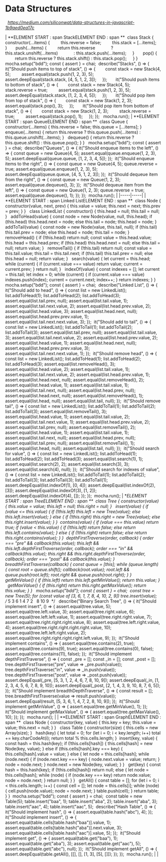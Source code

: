 # Data Structures

 
_https://medium.com/siliconwat/data-structures-in-javascript-1b9aed0ea17c_

|  **ELEMENT START : span
StackELEMENT END : span
** 
class Stack {
    constructor(...items) {
        this.reverse = false;
        this.stack = [...items];
    }
 
    push(...items) {
        return this.reverse
            ? this.stack.unshift(...items)
            : this.stack.push(...items);
    }
 
    pop() {
        return this.reverse ? this.stack.shift() : this.stack.pop();
    }
}
 
mocha.setup("bdd");
const { assert } = chai; 
describe("Stacks", () => {    it("Should push items to top of stack", () => {        const stack = new Stack(4, 5);
        assert.equal(stack.push(1, 2, 3), 5);
        assert.deepEqual(stack.stack, [4, 5, 1, 2, 3]);
    });
 
    it("Should push items to bottom of stack", () => {        const stack = new Stack(4, 5);
        stack.reverse = true;
        assert.equal(stack.push(1, 2, 3), 5);
        assert.deepEqual(stack.stack, [1, 2, 3, 4, 5]);
    });
 
    it("Should pop item from top of stack", () => {        const stack = new Stack(1, 2, 3);
        assert.equal(stack.pop(), 3);
    });
 
    it("Should pop item from bottom of stack", () => {        const stack = new Stack(1, 2, 3);
        stack.reverse = true;
        assert.equal(stack.pop(), 1);
    });
});
 
mocha.run(); | **ELEMENT START : span
QueueELEMENT END : span
** 
class Queue {
constructor(...items) {
this.reverse = false;
this.queue = [...items];
}
 
enqueue(...items) {
return this.reverse
? this.queue.push(...items)
: this.queue.unshift(...items);
}
 
dequeue() {
return this.reverse ? this.queue.shift() : this.queue.pop();
}
}
 
mocha.setup("bdd");
const { assert } = chai; 
describe("Queues", () => {
it("Should enqueue items to the left", () => {
const queue = new Queue(4, 5);
assert.equal(queue.enqueue(1, 2, 3), 5);
assert.deepEqual(queue.queue, [1, 2, 3, 4, 5]);
}); 
it("Should enqueue items to the right", () => {
const queue = new Queue(4, 5);
queue.reverse = true;
assert.equal(queue.enqueue(1, 2, 3), 5);
assert.deepEqual(queue.queue, [4, 5, 1, 2, 3]);
}); 
it("Should dequeue item from the right", () => {
const queue = new Queue(1, 2, 3);
assert.equal(queue.dequeue(), 3);
}); 
it("Should dequeue item from the left", () => {
const queue = new Queue(1, 2, 3);
queue.reverse = true;
assert.equal(queue.dequeue(), 1);
});
}); 
mocha.run(); |
|-----|-----|
|  **ELEMENT START : span
Linked ListELEMENT END : span
** 
class Node {
constructor(value, next, prev) {
this.value = value;
this.next = next;
this.prev = prev;
}
}
 
class LinkedList {
constructor() {
this.head = null;
this.tail = null;
}
 
addToHead(value) {
const node = new Node(value, null, this.head);
if (this.head) this.head.next = node;
else this.tail = node;
this.head = node;
}
 
addToTail(value) {
const node = new Node(value, this.tail, null);
if (this.tail) this.tail.prev = node;
else this.head = node;
this.tail = node;
}
 
removeHead() {
if (!this.head) return null;
const value = this.head.value;
this.head = this.head.prev;
if (this.head) this.head.next = null;
else this.tail = null;
return value;
}
 
removeTail() {
if (!this.tail) return null;
const value = this.tail.value;
this.tail = this.tail.next;
if (this.tail) this.tail.prev = null;
else this.head = null;
return value;
}
 
search(value) {
let current = this.head;
while (current) {
if (current.value === value) return value;
current = current.prev;
}
return null;
}
 
indexOf(value) {
const indexes = [];
let current = this.tail;
let index = 0;
while (current) {
if (current.value === value) indexes.push(index);
current = current.next;
index++;
}
return indexes;
}
} 
mocha.setup("bdd");
const { assert } = chai; 
describe("Linked List", () => {
it("Should add to head", () => {
const list = new LinkedList();
list.addToHead(1);
list.addToHead(2);
list.addToHead(3);
assert.equal(list.tail.prev, null);
assert.equal(list.tail.value, 1);
assert.equal(list.tail.next.value, 2);
assert.equal(list.head.prev.value, 2);
assert.equal(list.head.value, 3);
assert.equal(list.head.next, null);
assert.equal(list.head.prev.prev.value, 1);
assert.equal(list.tail.next.next.value, 3);
}); 
it("Should add to tail", () => {
const list = new LinkedList();
list.addToTail(1);
list.addToTail(2);
list.addToTail(3);
assert.equal(list.tail.prev, null);
assert.equal(list.tail.value, 3);
assert.equal(list.tail.next.value, 2);
assert.equal(list.head.prev.value, 2);
assert.equal(list.head.value, 1);
assert.equal(list.head.next, null);
assert.equal(list.head.prev.prev.value, 3);
assert.equal(list.tail.next.next.value, 1);
}); 
it("Should remove head", () => {
const list = new LinkedList();
list.addToHead(1);
list.addToHead(2);
list.addToHead(3);
assert.equal(list.removeHead(), 3);
assert.equal(list.head.value, 2);
assert.equal(list.tail.value, 1);
assert.equal(list.tail.next.value, 2);
assert.equal(list.head.prev.value, 1);
assert.equal(list.head.next, null);
assert.equal(list.removeHead(), 2);
assert.equal(list.head.value, 1);
assert.equal(list.tail.value, 1);
assert.equal(list.tail.next, null);
assert.equal(list.head.prev, null);
assert.equal(list.head.next, null);
assert.equal(list.removeHead(), 1);
assert.equal(list.head, null);
assert.equal(list.tail, null);
}); 
it("Should remove tail", () => {
const list = new LinkedList();
list.addToTail(1);
list.addToTail(2);
list.addToTail(3);
assert.equal(list.removeTail(), 3);
assert.equal(list.head.value, 1);
assert.equal(list.tail.value, 2);
assert.equal(list.tail.next.value, 1);
assert.equal(list.head.prev.value, 2);
assert.equal(list.tail.prev, null);
assert.equal(list.removeTail(), 2);
assert.equal(list.head.value, 1);
assert.equal(list.tail.value, 1);
assert.equal(list.tail.next, null);
assert.equal(list.head.prev, null);
assert.equal(list.tail.prev, null);
assert.equal(list.removeTail(), 1);
assert.equal(list.head, null);
assert.equal(list.tail, null);
}); 
it("Should search for value", () => {
const list = new LinkedList();
list.addToHead(1);
list.addToHead(2);
list.addToHead(3);
assert.equal(list.search(1), 1);
assert.equal(list.search(2), 2);
assert.equal(list.search(3), 3);
assert.equal(list.search(4), null);
}); 
it("Should search for indexes of value", () => {
const list = new LinkedList();
list.addToTail(1);
list.addToTail(2);
list.addToTail(3);
list.addToTail(3);
list.addToTail(1);
assert.deepEqual(list.indexOf(1), [0, 4]);
assert.deepEqual(list.indexOf(2), [3]);
assert.deepEqual(list.indexOf(3), [1, 2]);
assert.deepEqual(list.indexOf(4), []);
});
}); 
mocha.run(); | **ELEMENT START : span
TreeELEMENT END : span
** 
class Tree {
constructor(value) {
this.value = value;
this.left = null;
this.right = null;
}
 
insert(value) {
if (value <= this.value) {
if (!this.left) this.left = new Tree(value);
else this.left.insert(value);
} else {
if (!this.right) this.right = new Tree(value);
else this.right.insert(value);
}
} 
contains(value) {
if (value === this.value) return true;
if (value < this.value) {
if (!this.left) return false;
else return this.left.contains(value);
} else {
if (!this.right) return false;
else return this.right.contains(value);
}
} 
depthFirstTraverse(order, callback) {
order === "pre" && callback(this.value);
this.left && this.left.depthFirstTraverse(order, callback);
order === "in" && callback(this.value);
this.right && this.right.depthFirstTraverse(order, callback);
order === "post" && callback(this.value);
} 
breadthFirstTraverse(callback) {
const queue = [this];
while (queue.length) {
const root = queue.shift();
callback(root.value);
root.left && queue.push(root.left);
root.right && queue.push(root.right);
}
} 
getMinValue() {
if (this.left) return this.left.getMinValue();
return this.value;
}
 
getMaxValue() {
if (this.right) return this.right.getMaxValue();
return this.value;
}
}
 
mocha.setup("bdd");
const { assert } = chai; 
const tree = new Tree(5);
for (const value of [3, 6, 1, 7, 8, 4, 10, 2, 9]) tree.insert(value);
 
/*
5
3 6
1 4 7
2   8
10
9  
*/
 
describe("Binary Search Tree", () => {
it("Should implement insert", () => {
assert.equal(tree.value, 5);
assert.equal(tree.left.value, 3);
assert.equal(tree.right.value, 6);
assert.equal(tree.left.left.value, 1);
assert.equal(tree.right.right.value, 7);
assert.equal(tree.right.right.right.value, 8);
assert.equal(tree.left.right.value, 4);
assert.equal(tree.right.right.right.right.value, 10);
assert.equal(tree.left.left.right.value, 2);
assert.equal(tree.right.right.right.right.left.value, 9);
}); 
it("Should implement contains", () => {
assert.equal(tree.contains(2), true);
assert.equal(tree.contains(9), true);
assert.equal(tree.contains(0), false);
assert.equal(tree.contains(11), false);
}); 
it("Should implement depthFirstTraverse", () => {
const _pre = [];
const _in = [];
const _post = [];
tree.depthFirstTraverse("pre", value => _pre.push(value));
tree.depthFirstTraverse("in", value => _in.push(value));
tree.depthFirstTraverse("post", value => _post.push(value));
assert.deepEqual(_pre, [5, 3, 1, 2, 4, 6, 7, 8, 10, 9]);
assert.deepEqual(_in, [1, 2, 3, 4, 5, 6, 7, 8, 9, 10]);
assert.deepEqual(_post, [2, 1, 4, 3, 9, 10, 8, 7, 6, 5]);
}); 
it("Should implement breadthDepthTraverse", () => {
const result = [];
tree.breadthFirstTraverse(value => result.push(value));
assert.deepEqual(result, [5, 3, 6, 1, 4, 7, 2, 8, 10, 9]);
}); 
it("Should implement getMinValue", () => {
assert.equal(tree.getMinValue(), 1);
}); 
it("Should implement getMaxValue", () => {
assert.equal(tree.getMaxValue(), 10);
});
}); 
mocha.run(); |
|  **ELEMENT START : span
GraphELEMENT END : span
** 
class Node {
constructor(key, value) {
this.key = key;
this.value = value;
this.next = null;
}
}
 
class Table {
constructor(size) {
this.cells = new Array(size);
}
 
hash(key) {
let total = 0;
for (let i = 0; i < key.length; i++) total += key.charCodeAt(i);
return total % this.cells.length;
} 
insert(key, value) {
const hash = this.hash(key);
if (!this.cells[hash]) {
this.cells[hash] = new Node(key, value);
} else if (this.cells[hash].key === key) {
this.cells[hash].value = value;
} else {
let node = this.cells[hash];
while (node.next) {
if (node.next.key === key) {
node.next.value = value;
return;
}
node = node.next;
}
node.next = new Node(key, value);
}
}
 
get(key) {
const hash = this.hash(key);
if (!this.cells[hash]) return null;
else {
let node = this.cells[hash];
while (node) {
if (node.key === key) return node.value;
node = node.next;
}
return null;
}
}
 
getAll() {
const table = [];
for (let i = 0; i < this.cells.length; i++) {
const cell = [];
let node = this.cells[i];
while (node) {
cell.push(node.value);
node = node.next;
}
table.push(cell);
}
return table;
}
} 
mocha.setup("bdd");
const { assert } = chai; 
const table = new Table(5);
table.insert("baa", 1);
table.insert("aba", 2);
table.insert("aba", 3);
table.insert("aac", 4);
table.insert("aac", 5); 
describe("Hash Table", () => {
it("Should implement hash", () => {
assert.equal(table.hash("abc"), 4);
}); 
it("Should implement insert", () => {
assert.equal(table.cells[table.hash("baa")].value, 1);
assert.equal(table.cells[table.hash("aba")].next.value, 3);
assert.equal(table.cells[table.hash("aac")].value, 5);
}); 
it("Should implement get", () => {
assert.equal(table.get("baa"), 1);
assert.equal(table.get("aba"), 3);
assert.equal(table.get("aac"), 5);
assert.equal(table.get("abc"), null);
}); 
it("Should implement getAll", () => {
assert.deepEqual(table.getAll(), [[], [], [1, 3], [5], []]);
});
}); 
mocha.run(); | 
 |

